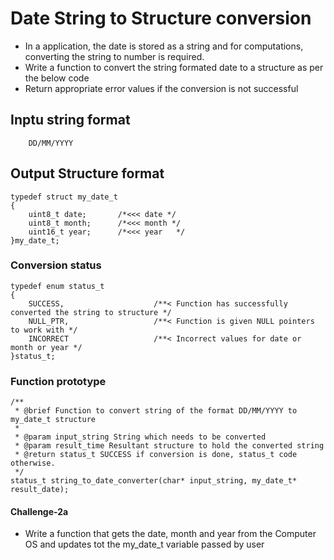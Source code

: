 # Date String to Structure conversion
* In a application, the date is stored as a string and for computations, converting the string to number is required.
* Write a function to convert the string formated date to a structure as per the below code
* Return appropriate error values if the conversion is not successful

## Inptu string format
```
    DD/MM/YYYY
```

## Output Structure format
```
typedef struct my_date_t
{
    uint8_t date;       /*<<< date */
    uint8_t month;      /*<<< month */
    uint16_t year;      /*<<< year   */
}my_date_t;
```

### Conversion status 
```
typedef enum status_t
{
    SUCCESS,                    /**< Function has successfully converted the string to structure */
    NULL_PTR,                   /**< Function is given NULL pointers to work with */
    INCORRECT                   /**< Incorrect values for date or month or year */
}status_t;

```

### Function prototype
```
/**
 * @brief Function to convert string of the format DD/MM/YYYY to my_date_t structure
 * 
 * @param input_string String which needs to be converted
 * @param result_time Resultant structure to hold the converted string
 * @return status_t SUCCESS if conversion is done, status_t code otherwise.
 */
status_t string_to_date_converter(char* input_string, my_date_t* result_date);
```

#### Challenge-2a
* Write a function that gets the date, month and year from the Computer OS and updates tot the my_date_t variable passed by user